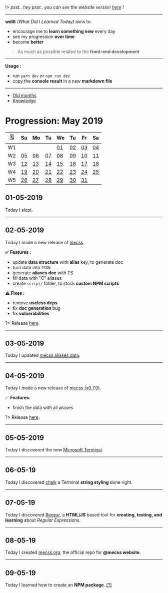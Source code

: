 !> *psst.. hey psst.. you can see the website version [here](https://blyndusk.github.io/wdilt/#/) !*

----

**wdilt** *(What Did I Learned Today)* aims to:

- encourage me to **learn something new** every day
- see my progression **over time**
- become **better**

> As much as possible related to the **front-end development**

----

**Usage :**

- run `yarn dev` or `npm run dev`
- copy the **console result** in a new **markdown file**

----

- [Old months](/annexes/OLD.md)
- [Knowledge](/annexes/KNOWLEDGE.md)

# Progression: May 2019

| 🗓  |         Su       |         Mo       |         Tu       |         We       |         Tu       |         Fr       |         Sa       |
| -- | ---------------- | ---------------- | ---------------- | ---------------- | ---------------- | ---------------- | ---------------- |
| W1 |                  |                  |                  |[01](#_01-05-2019)|[02](#_02-05-2019)|[03](#_03-05-2019)|[04](#_04-05-2019)|
| W2 |[05](#_05-05-2019)|[06](#_06-05-2019)|[07](#_07-05-2019)|[08](#_08-05-2019)|[09](#_09-05-2019)|[10](#_10-05-2019)|[11](#_11-05-2019)|
| W3 |[12](#_12-05-2019)|[13](#_13-05-2019)|[14](#_14-05-2019)|[15](#_15-05-2019)|[16](#_16-05-2019)|[17](#_17-05-2019)|[18](#_18-05-2019)|
| W4 |[19](#_19-05-2019)|[20](#_20-05-2019)|[21](#_21-05-2019)|[22](#_22-05-2019)|[23](#_23-05-2019)|[24](#_24-05-2019)|[25](#_25-05-2019)|
| W5 |[26](#_26-05-2019)|[27](#_27-05-2019)|[28](#_28-05-2019)|[29](#_29-05-2019)|[30](#_30-05-2019)|[31](#_31-05-2019)|                  |

## 01-05-2019

Today I slept.

----

## 02-05-2019

Today I made a new release of [mecss](https://github.com/mecss).

**✅ Features :**

- update **data structure** with **alias** key, to generate doc
- turn data into `JSON`
- generate **aliases doc** with TS
- fill data with "C" aliases
- create `script/` folder, to stock **custom NPM scripts**

**⚠️ Fixes :**

- remove **useless deps**
- fix **doc generation** bug
- fix **vulnerabilities**

?> Release [here](https://github.com/mecss/mecss/releases/latest).

----

## 03-05-2019

Today I updated [mecss aliases data](https://github.com/mecss/mecss/blob/master/data/data.json).

----

## 04-05-2019

Today I made a new release of [mecss (v0.7.0)](https://github.com/mecss).

✅ **Features**:

- finish the data with all aliases

?> Release [here](https://github.com/mecss/mecss/releases/latest).

----

## 05-05-2019

Today I discovered the new [Microsoft Terminal](https://github.com/microsoft/Terminal).

----

## 06-05-19

Today I discovered [chalk](https://github.com/chalk/chalk) a Terminal **string styling** done right.

----

## 07-05-19

Today I discovered [Regexr](https://regexr.com/), a **HTML/JS** based tool for **creating, testing, and learning** about *Regular Expressions*.

----

## 08-05-19

Today I created [mecss.org](https://github.com/mecss/mecss.org), the official repo for **@mecss website**.

----

## 09-05-19

Today I learned how to create an **NPM package**. [[?]](https://medium.freecodecamp.org/how-to-make-a-beautiful-tiny-npm-package-and-publish-it-2881d4307f78)
